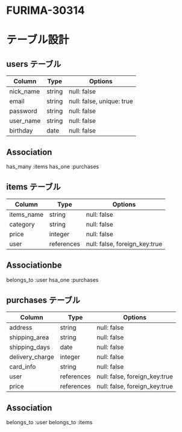 # FURIMA-30314


# テーブル設計


##  users テーブル



| Column     | Type   | Options                   |
| ---------- | ------ | ------------------------  |
| nick_name  | string | null: false               | 
| email      | string | null: false, unique: true | 
| password   | string | null: false               | 
| user_name  | string | null: false               | 
| birthday   | date   | null: false               | 


##  Association


has_many :items
has_one  :purchases


##  items テーブル


| Column     | Type       | Options                        |
| ---------- | ---------- | ------------------------------ |
| items_name | string     | null: false                    | 
| category   | string     | null: false                    | 
| price      | integer    | null: false                    | 
| user       | references | null: false, foreign_key:true  |


##  Associationbe

belongs_to :user
hsa_one    :purchases


##  purchases  テーブル


| Column          | Type        | Options                        |
| --------------- | ----------- | ------------------------------ |
| address         | string      | null: false                    | 
| shipping_area   | string      | null: false                    | 
| shipping_days   | date        | null: false                    | 
| delivery_charge | integer     | null: false                    | 
| card_info       | string      | null: false                    | 
| user            | references  | null: false, foreign_key:true  |
| price           | references  | null: false, foreign_key:true  |

##  Association

belongs_to :user
belongs_to :items
